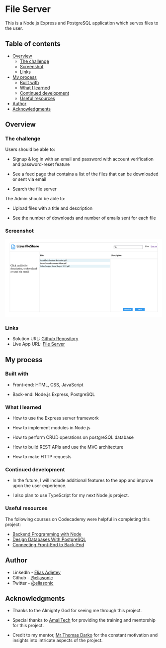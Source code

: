# File Server

This is a Node.js Express and PostgreSQL application which serves files to the user. 

## Table of contents

- [Overview](#overview)
  - [The challenge](#the-challenge)
  - [Screenshot](#screenshot)
  - [Links](#links)
- [My process](#my-process)
  - [Built with](#built-with)
  - [What I learned](#what-i-learned)
  - [Continued development](#continued-development)
  - [Useful resources](#useful-resources)
- [Author](#author)
- [Acknowledgments](#acknowledgments)


## Overview

### The challenge

Users should be able to:

- Signup & log in with an email and password with account verification and password-reset feature

- See a feed page that contains a list of the files that can be downloaded or sent via email

- Search the file server

The Admin should be able to:

- Upload files with a title and description

- See the number of downloads and number of emails sent for each file

### Screenshot

![](./public/img/app_screenshot.png)


### Links

- Solution URL: [Github Repository](https://github.com/eliasonic/File-server-)
- Live App URL: [File Server]()


## My process

### Built with

- Front-end: HTML, CSS, JavaScript

- Back-end: Node.js Express, PostgreSQL 


### What I learned

- How to use the Express server framework 

- How to implement modules in Node.js

- How to perform CRUD operations on postgreSQL database  
- How to build REST APIs and use the MVC architecture
- How to make HTTP requests



### Continued development

- In the future, I will include additional features to the app and improve upon the user experience.

- I also plan to use TypeScript for my next Node.js project.


### Useful resources

The following courses on Codecademy were helpful in completing this project:

- [Backend Programming with Node](https://www.codecademy.com/learn/backend-programming-with-node)
- [Design Databases With PostgreSQL](https://www.codecademy.com/learn/paths/design-databases-with-postgresql)
- [Connecting Front-End to Back-End](https://www.codecademy.com/learn/connecting-front-end-to-back-end)


## Author

- LinkedIn - [Elias Adjetey](https://www.linkedin.com/in/elias-adjetey-98522686/)
- Github - [@eliasonic](https://github.com/eliasonic)
- Twitter - [@eliasonic](https://twitter.com/eliasonic)


## Acknowledgments

- Thanks to the Almighty God for seeing me through this project. 

- Special thanks to [AmaliTech](https://amalitech.org) for providing the training and mentorship for this project.

- Credit to my mentor, [Mr Thomas Darko](mailto:thomas.darko@amalitech.org) for the constant motivation and insights into intricate aspects of the project. 

